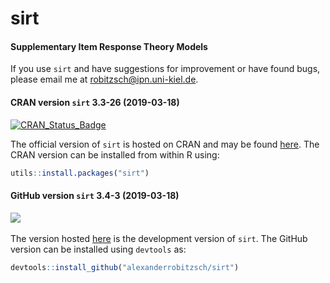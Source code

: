 # sirt
#### Supplementary Item Response Theory Models


If you use `sirt` and have suggestions for improvement or have found bugs, please email me at robitzsch@ipn.uni-kiel.de.

#### CRAN version `sirt` 3.3-26 (2019-03-18)


[![CRAN_Status_Badge](http://www.r-pkg.org/badges/version-last-release/sirt)](https://cran.r-project.org/package=sirt)
&#160;&#160;


The official version of `sirt` is hosted on CRAN and may be found [here](https://cran.r-project.org/package=sirt). 
The CRAN version can be installed from within R using:

```r
utils::install.packages("sirt")
```

#### GitHub version `sirt` 3.4-3 (2019-03-18)

[![](https://img.shields.io/badge/github%20version-3.4--3-orange.svg)](https://github.com/alexanderrobitzsch/sirt)&#160;&#160;

The version hosted [here](https://github.com/alexanderrobitzsch/sirt) is the development version of `sirt`. 
The GitHub version can be installed using `devtools` as:

```r
devtools::install_github("alexanderrobitzsch/sirt")
```

